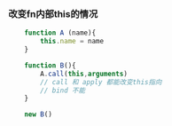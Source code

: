 ### 改变fn内部this的情况

```javascript
    function A (name){
        this.name = name    
    }

    function B(){
        A.call(this,arguments)
        // call 和 apply 都能改变this指向
        // bind 不能
    }

    new B()

```